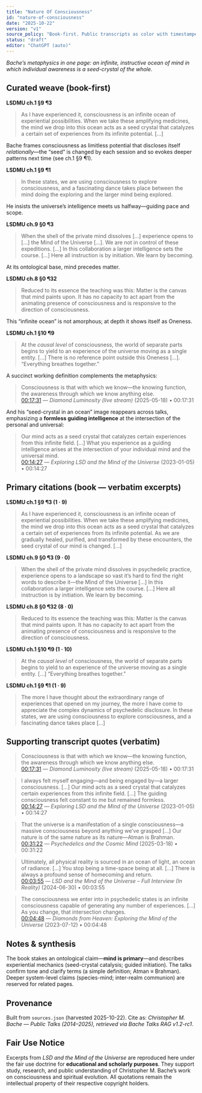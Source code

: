 ```yaml
---
title: "Nature Of Consciousness"
id: "nature-of-consciousness"
date: "2025-10-22"
version: "v1"
source_policy: "Book-first. Public transcripts as color with timestamped links."
status: "draft"
editor: "ChatGPT (auto)"
---
```


*Bache’s metaphysics in one page: an infinite, instructive ocean of mind in which individual awareness is a seed-crystal of the whole.*

## Curated weave (book-first)

**LSDMU ch.1 §9 ¶3**
> As I have experienced it, consciousness is an infinite ocean of experiential possibilities. When we take these amplifying medicines, the mind we drop into this ocean acts as a seed crystal that catalyzes a certain set of experiences from its infinite potential. […]

Bache frames consciousness as limitless potential that discloses itself *relationally*—the “seed” is changed by each session and so evokes deeper patterns next time (see ch.1 §9 ¶1).

**LSDMU ch.1 §9 ¶1**
> In these states, we are using consciousness to explore consciousness, and a fascinating dance takes place between the mind doing the exploring and the larger mind being explored.

He insists the universe’s intelligence meets us halfway—guiding pace and scope.

**LSDMU ch.9 §0 ¶3**
> When the shell of the private mind dissolves […] experience opens to […] the Mind of the Universe […]. We are not in control of these expeditions. […] In this collaboration a larger intelligence sets the course. […] Here all instruction is by initiation. We learn by becoming.

At its ontological base, mind precedes matter.

**LSDMU ch.8 §0 ¶32**
> Reduced to its essence the teaching was this: Matter is the canvas that mind paints upon. It has no capacity to act apart from the animating presence of consciousness and is responsive to the direction of consciousness.

This “infinite ocean” is not amorphous; at depth it shows itself as Oneness.

**LSDMU ch.1 §10 ¶9**
> At the *causal level* of consciousness, the world of separate parts begins to yield to an experience of the universe moving as a single entity. […] There is no reference point outside this Oneness […]. “Everything breathes together.”

A succinct working definition complements the metaphysics:

> Consciousness is that with which we know—the knowing function, the awareness through which we know anything else.  
[00:17:31](https://youtu.be/FlHqinHyt9I?t=1051) — *Diamond Luminosity (live stream)* (2025-05-18) • 00:17:31

And his “seed-crystal in an ocean” image reappears across talks, emphasizing a **formless guiding intelligence** at the intersection of the personal and universal:

> Our mind acts as a seed crystal that catalyzes certain experiences from this infinite field. […] What you experience as a guiding intelligence arises at the intersection of your individual mind and the universal mind.  
[00:14:27](https://youtu.be/cvhWP8xzwiY?t=867) — *Exploring LSD and the Mind of the Universe* (2023-01-05) • 00:14:27

## Primary citations (book — verbatim excerpts)

**LSDMU ch.1 §9 ¶3 (1 · 9)**
> As I have experienced it, consciousness is an infinite ocean of experiential possibilities. When we take these amplifying medicines, the mind we drop into this ocean acts as a seed crystal that catalyzes a certain set of experiences from its infinite potential. As we are gradually healed, purified, and transformed by these encounters, the seed crystal of our mind is changed. […]

**LSDMU ch.9 §0 ¶3 (9 · 0)**
> When the shell of the private mind dissolves in psychedelic practice, experience opens to a landscape so vast it’s hard to find the right words to describe it—the Mind of the Universe […] In this collaboration a larger intelligence sets the course. […] Here all instruction is by initiation. We learn by becoming.

**LSDMU ch.8 §0 ¶32 (8 · 0)**
> Reduced to its essence the teaching was this: Matter is the canvas that mind paints upon. It has no capacity to act apart from the animating presence of consciousness and is responsive to the direction of consciousness.

**LSDMU ch.1 §10 ¶9 (1 · 10)**
> At the *causal level* of consciousness, the world of separate parts begins to yield to an experience of the universe moving as a single entity. […] “Everything breathes together.”

**LSDMU ch.1 §9 ¶1 (1 · 9)**
> The more I have thought about the extraordinary range of experiences that opened on my journey, the more I have come to appreciate the complex dynamics of psychedelic disclosure. In these states, we are using consciousness to explore consciousness, and a fascinating dance takes place […]

## Supporting transcript quotes (verbatim)

> Consciousness is that with which we know—the knowing function, the awareness through which we know anything else.  
[00:17:31](https://youtu.be/FlHqinHyt9I?t=1051) — *Diamond Luminosity (live stream)* (2025-05-18) • 00:17:31

> I always felt myself engaging—and being engaged by—a larger consciousness. […] Our mind acts as a seed crystal that catalyzes certain experiences from this infinite field. […] The guiding consciousness felt constant to me but remained formless.  
[00:14:27](https://youtu.be/cvhWP8xzwiY?t=867) — *Exploring LSD and the Mind of the Universe* (2023-01-05) • 00:14:27

> That the universe is a manifestation of a single consciousness—a massive consciousness beyond anything we’ve grasped […] Our nature is of the same nature as its nature—Atman is Brahman.  
[00:31:22](https://youtu.be/FMgixG6Z0sk?t=1882) — *Psychedelics and the Cosmic Mind* (2025-03-18) • 00:31:22

> Ultimately, all physical reality is sourced in an ocean of light, an ocean of radiance. […] You stop being a time-space being at all. […] There is always a profound sense of homecoming and return.  
[00:03:55](https://youtu.be/wp5V5_Y5rJ8?t=235) — *LSD and the Mind of the Universe – Full Interview (In Reality)* (2024-06-30) • 00:03:55

> The consciousness we enter into in psychedelic states is an infinite consciousness capable of generating any number of experiences. […] As you change, that intersection changes.  
[00:04:48](https://youtu.be/mG1uyBw0ucg?t=288) — *Diamonds from Heaven: Exploring the Mind of the Universe* (2023-07-12) • 00:04:48

## Notes & synthesis
The book stakes an ontological claim—**mind is primary**—and describes experiential mechanics (seed-crystal catalysis; guided initiation). The talks confirm tone and clarify terms (a simple definition; Atman ≡ Brahman). Deeper system-level claims (species-mind; inter-realm communion) are reserved for related pages.

## Provenance
Built from `sources.json` (harvested 2025-10-22). Cite as: *Christopher M. Bache — Public Talks (2014–2025), retrieved via Bache Talks RAG v1.2-rc1*.

## Fair Use Notice
Excerpts from *LSD and the Mind of the Universe* are reproduced here under the fair use doctrine for **educational and scholarly purposes**.
They support study, research, and public understanding of Christopher M. Bache’s work on consciousness and spiritual evolution.
All quotations remain the intellectual property of their respective copyright holders.